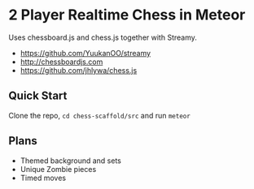 # 2 Player Realtime Chess in Meteor

Uses chessboard.js and chess.js together with Streamy.

* https://github.com/YuukanOO/streamy
* http://chessboardjs.com
* https://github.com/jhlywa/chess.js

## Quick Start
Clone the repo, `cd chess-scaffold/src` and run `meteor`

## Plans

* Themed background and sets
* Unique Zombie pieces
* Timed moves

